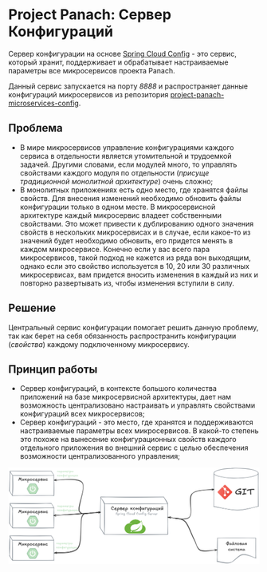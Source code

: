 # Project Panach: Сервер Конфигураций

Сервер конфигурации на основе [Spring Cloud Config](https://spring.io/projects/spring-cloud-config) - это сервис,
который хранит, поддерживает и обрабатывает настраиваемые параметры все микросервисов проекта Panach.

Данный сервис запускается на порту _8888_ и распространяет данные конфигураций микросервисов из репозитория
[project-panach-microservices-config](https://github.com/tayviscon-io/project-panach-microservices-config).

## Проблема

* В мире микросервисов управление конфигурациями каждого сервиса в отдельности
является утомительной и трудоемкой задачей. Другими словами, если модулей много,
то управлять свойствами каждого модуля по отдельности (_присуще традиционной монолитной архитектуре_) очень сложно;
* В монолитных приложениях есть одно место, где хранятся файлы свойств.
Для внесения изменений необходимо обновить файлы конфигурации только в одном месте. В микросервисной архитектуре
каждый микросервис владеет собственными свойствами.
Это может привести к дублированию одного значения свойств в нескольких микросервисах и в случае,
если какое-то из значений будет необходимо обновить, его придется менять в каждом микросервисе.
Конечно если у вас всего пара микросервисов, такой подход не кажется из ряда вон выходящим, однако если это свойство 
используется в 10, 20 или 30 различных микросервисах,
вам придется вносить изменения в каждый из них и повторно развертывать из, чтобы изменения вступили в силу.

## Решение
Центральный сервис конфигурации помогает решить данную проблему,
так как берет на себя обязанность распространить конфигурации (_свойства_) каждому подключенному микросервису.

## Принцип работы

* Сервер конфигураций, в контексте большого количества приложений на базе микросервисной архитектуры,
дает нам возможность централизовано настраивать и управлять свойствами конфигураций всех микросервисов;
* Сервер конфигураций - это место, где хранятся и поддерживаются настраиваемые параметры всех микросервисов.
В какой-то степень это похоже на вынесение конфигурационных свойств каждого отдельного приложения во
внешний сервис с целью обеспечения возможности централизованного управления;

![Принцип работы сервера конфигураций](../docs/images/spring-cloud-config-working-principle.png)

